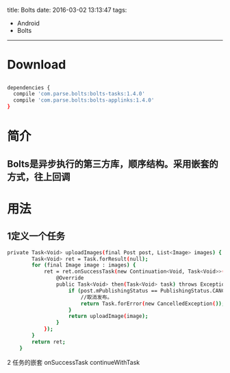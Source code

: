 title: Bolts
date: 2016-03-02 13:13:47
tags:
- Android
- Bolts
---
# Download
##
```bash
dependencies {
  compile 'com.parse.bolts:bolts-tasks:1.4.0'
  compile 'com.parse.bolts:bolts-applinks:1.4.0'
}
```
# 简介
## Bolts是异步执行的第三方库，顺序结构。采用嵌套的方式，往上回调

# 用法
## 1定义一个任务
```bash
private Task<Void> uploadImages(final Post post, List<Image> images) {
        Task<Void> ret = Task.forResult(null);
        for (final Image image : images) {
            ret = ret.onSuccessTask(new Continuation<Void, Task<Void>>() {
                @Override
                public Task<Void> then(Task<Void> task) throws Exception {
                    if (post.mPublishingStatus == PublishingStatus.CANCELED) {
                        //取消发布。
                        return Task.forError(new CancelledException());
                    }
                    return uploadImage(image);
                }
            });
        }
        return ret;
    }


```
2 任务的嵌套
 onSuccessTask  continueWithTask  